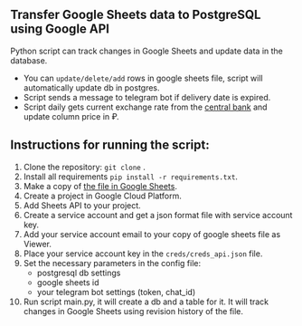 ## Transfer Google Sheets data to PostgreSQL using Google API
Python script can track changes in Google Sheets and update data in the database.
* You can `update/delete/add` rows in google sheets file, script will automatically update db in postgres.
* Script sends a message to telegram bot if delivery date is expired.
* Script daily gets current exchange rate from the [central bank](http://www.cbr.ru/development/sxml/) and update column price in ₽.
## Instructions for running the script:
1. Clone the repository: `git clone` .
2. Install all requirements `pip install -r requirements.txt`.
3. Make a copy of [the file in Google Sheets](https://docs.google.com/spreadsheets/d/15OFkjwQBcMkX40YDCZB03pHGQqvOh1dBsPnbTAyFhEs/edit?usp=sharing).
4. Create a project in Google Cloud Platform.
5. Add Sheets API to your project.
6. Create a service account and get a json format file with service account key.
7. Add your service account email to your copy of  google sheets file as Viewer.
8. Place your service account key in the `creds/creds_api.json` file.
9. Set the necessary parameters in the config file:
   + postgresql db settings
   + google sheets id
   + your telegram bot settings (token, chat_id)
10. Run script main.py, it will create a db and a table for it. It will track changes in Google Sheets using revision history of the file. 
